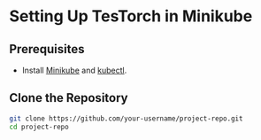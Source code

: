 # Setting Up TesTorch in Minikube

## Prerequisites
- Install [Minikube](https://minikube.sigs.k8s.io/docs/start/) and [kubectl](https://kubernetes.io/docs/tasks/tools/).

## Clone the Repository
```bash
git clone https://github.com/your-username/project-repo.git
cd project-repo
